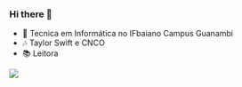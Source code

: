 ### Hi there 👋

- 🏫 Tecnica em Informática no IFbaiano Campus Guanambi
- 🎶 Taylor Swift e CNCO
- 📚 Leitora


 <div> 
  
  <a href="https://instagram.com/sarah_cotrim87" target="_blank"><img src="https://img.shields.io/badge/-Instagram-%23E4405F?style=for-the-badge&logo=instagram&logoColor=white" target="_blank"></a>
  
</div>

